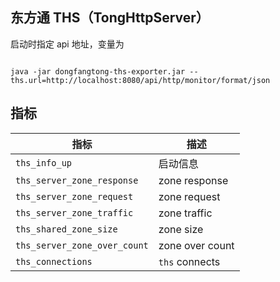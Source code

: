 
## 东方通 THS（TongHttpServer）

启动时指定 api 地址，变量为

```shell

java -jar dongfangtong-ths-exporter.jar --ths.url=http://localhost:8080/api/http/monitor/format/json

```


## 指标

| 指标 | 描述 |
| -- | -- |
| `ths_info_up` | 启动信息 |
| `ths_server_zone_response` | zone response |
| `ths_server_zone_request` | zone request |
| `ths_server_zone_traffic` | zone traffic |
| `ths_shared_zone_size` | zone size |
| `ths_server_zone_over_count` | zone over count|
| `ths_connections` | `ths` connects |